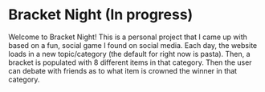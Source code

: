 # Bracket Night (In progress)

Welcome to Bracket Night! This is a personal project that I came up with based on a fun, social game I found on social media. 
Each day, the website loads in a new topic/category (the default for right now is pasta). Then, a bracket is populated with 8 different
items in that category. Then the user can debate with friends as to what item is crowned the winner in that category.
